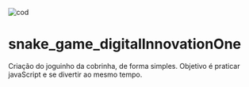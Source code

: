 ![cod](https://user-images.githubusercontent.com/62730168/118277279-031d8c80-b49f-11eb-9324-fcf6e25250a6.png)
# snake_game_digitalInnovationOne
Criação do joguinho da cobrinha, de forma simples. Objetivo é praticar javaScript e se divertir ao mesmo tempo.
